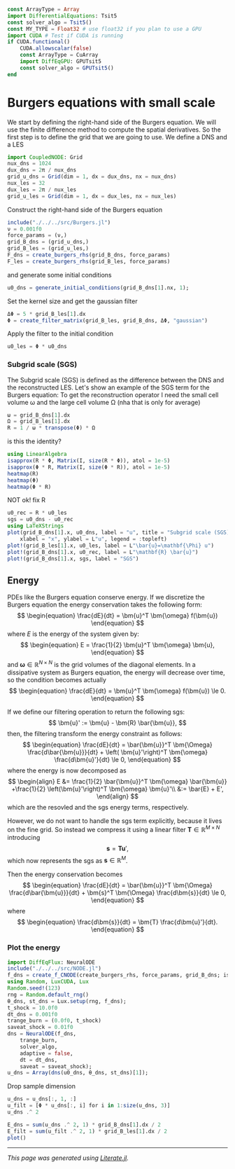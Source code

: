 ```julia
const ArrayType = Array
import DifferentialEquations: Tsit5
const solver_algo = Tsit5()
const MY_TYPE = Float32 # use float32 if you plan to use a GPU
import CUDA # Test if CUDA is running
if CUDA.functional()
    CUDA.allowscalar(false)
    const ArrayType = CuArray
    import DiffEqGPU: GPUTsit5
    const solver_algo = GPUTsit5()
end
```

# Burgers equations with small scale

We start by defining the right-hand side of the Burgers equation. We will use the finite difference method to compute the spatial derivatives.
So the first step is to define the grid that we are going to use.
We define a DNS and a LES

```julia
import CoupledNODE: Grid
nux_dns = 1024
dux_dns = 2π / nux_dns
grid_u_dns = Grid(dim = 1, dx = dux_dns, nx = nux_dns)
nux_les = 32
dux_les = 2π / nux_les
grid_u_les = Grid(dim = 1, dx = dux_les, nx = nux_les)
```

Construct the right-hand side of the Burgers equation

```julia
include("./../../src/Burgers.jl")
ν = 0.001f0
force_params = (ν,)
grid_B_dns = (grid_u_dns,)
grid_B_les = (grid_u_les,)
F_dns = create_burgers_rhs(grid_B_dns, force_params)
F_les = create_burgers_rhs(grid_B_les, force_params)
```

and generate some initial conditions

```julia
u0_dns = generate_initial_conditions(grid_B_dns[1].nx, 1);
```

Set the kernel size and get the gaussian filter

```julia
ΔΦ = 5 * grid_B_les[1].dx
Φ = create_filter_matrix(grid_B_les, grid_B_dns, ΔΦ, "gaussian")
```

Apply the filter to the initial condition

```julia
u0_les = Φ * u0_dns
```

### Subgrid scale (SGS)
The Subgrid scale (SGS) is defined as the difference between the DNS and the reconstructed LES.
Let's show an example of the SGS term for the Burgers equation:
To get the reconstruction operator I need the small cell volume ω and the large cell volume Ω (nha that is only for average)

```julia
ω = grid_B_dns[1].dx
Ω = grid_B_les[1].dx
R = 1 / ω * transpose(Φ) * Ω
```

is this the identity?

```julia
using LinearAlgebra
isapprox(R * Φ, Matrix(I, size(R * Φ)), atol = 1e-5)
isapprox(Φ * R, Matrix(I, size(Φ * R)), atol = 1e-5)
heatmap(R)
heatmap(Φ)
heatmap(Φ * R)
```

NOT ok! fix R

```julia
u0_rec = R * u0_les
sgs = u0_dns - u0_rec
using LaTeXStrings
plot(grid_B_dns[1].x, u0_dns, label = "u", title = "Subgrid scale (SGS)",
    xlabel = "x", ylabel = L"u", legend = :topleft)
plot!(grid_B_les[1].x, u0_les, label = L"\bar{u}=\mathbf{\Phi} u")
plot!(grid_B_dns[1].x, u0_rec, label = L"\mathbf{R} \bar{u}")
plot!(grid_B_dns[1].x, sgs, label = "SGS")
```

## Energy

PDEs like the Burgers equation conserve energy. If we discretize the Burgers equation the energy conservation takes the following form:
$$
\begin{equation}
\frac{dE}{dt} = \bm{u}^T \bm{\omega} f(\bm{u})
\end{equation}
$$
where $E$ is the energy of the system given by:
$$
\begin{equation}
E = \frac{1}{2} \bm{u}^T \bm{\omega} \bm{u},
\end{equation}
$$
and $\bm{\omega} \in \mathbb{R}^{N\times N}$ is the grid volumes of the diagonal elements.
In a dissipative system as Burgers equation, the energy will decrease over time, so the condition becomes actually
$$
\begin{equation}
\frac{dE}{dt} = \bm{u}^T \bm{\omega} f(\bm{u}) \le 0.
\end{equation}
$$

If we define our filtering operation to return the following sgs:
$$
\bm{u}' := \bm{u} - \bm{R} \bar{\bm{u}},
$$
then, the filtering transform the energy constraint as follows:
$$
\begin{equation}
\frac{dE}{dt} = \bar{\bm{u}}^T \bm{\Omega} \frac{d\bar{\bm{u}}}{dt} + \left( \bm{u}'\right)^T \bm{\omega} \frac{d\bm{u}'}{dt} \le 0,
\end{equation}
$$
where the energy is now decomposed as
$$
\begin{align}
E &=  \frac{1}{2} \bar{\bm{u}}^T \bm{\omega} \bar{\bm{u}} +\frac{1}{2} \left(\bm{u}'\right)^T \bm{\omega} \bm{u}'\\
&:= \bar{E} + E',
\end{align}
$$
which are the resovled and the sgs energy terms, respectively.

However, we do not want to handle the sgs term explicitly, because it lives on the fine grid. So instead we compress it using a linear filter $\bm{T} \in \mathbb{R}^{M \times N}$ introducing
$$
\bm{s} = \bm{T} \bm{u}',
$$
which now represents the sgs as $\bm{s} \in \mathbb{R}^{M}$.

Then the energy conservation becomes
$$
\begin{equation}
\frac{dE}{dt} = \bar{\bm{u}}^T \bm{\Omega} \frac{d\bar{\bm{u}}}{dt} +  \bm{s}^T \bm{\Omega} \frac{d\bm{s}}{dt} \le 0,
\end{equation}
$$
where
$$
\begin{equation}
\frac{d\bm{s}}{dt} = \bm{T} \frac{d\bm{u}'}{dt}.
\end{equation}
$$

### Plot the energy

```julia
import DiffEqFlux: NeuralODE
include("./../../src/NODE.jl")
f_dns = create_f_CNODE(create_burgers_rhs, force_params, grid_B_dns; is_closed = false);
using Random, LuxCUDA, Lux
Random.seed!(123)
rng = Random.default_rng()
θ_dns, st_dns = Lux.setup(rng, f_dns);
t_shock = 10.0f0
dt_dns = 0.001f0
trange_burn = (0.0f0, t_shock)
saveat_shock = 0.01f0
dns = NeuralODE(f_dns,
    trange_burn,
    solver_algo,
    adaptive = false,
    dt = dt_dns,
    saveat = saveat_shock);
u_dns = Array(dns(u0_dns, θ_dns, st_dns)[1]);
```

Drop sample dimension

```julia
u_dns = u_dns[:, 1, :]
u_filt = [Φ * u_dns[:, i] for i in 1:size(u_dns, 3)]
u_dns .^ 2

E_dns = sum(u_dns .^ 2, 1) * grid_B_dns[1].dx / 2
E_filt = sum(u_filt .^ 2, 1) * grid_B_les[1].dx / 2
plot()
```

---

*This page was generated using [Literate.jl](https://github.com/fredrikekre/Literate.jl).*

